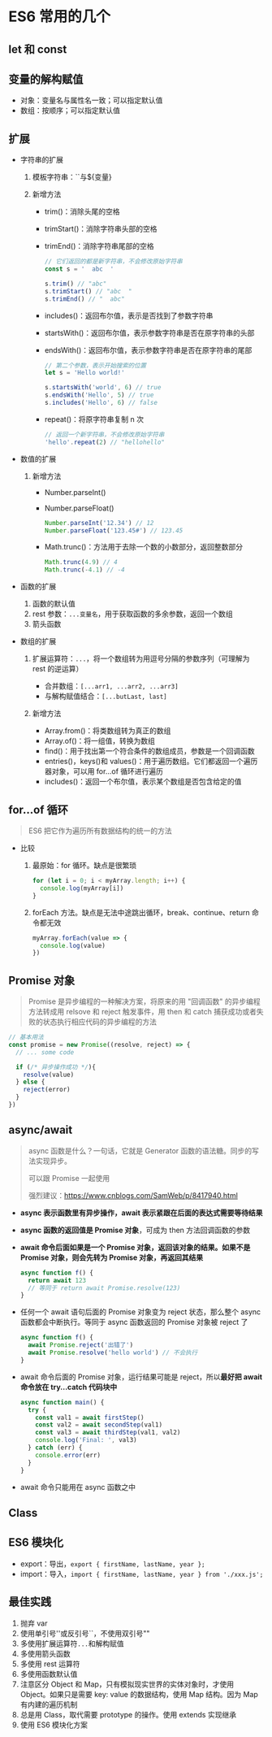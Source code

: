 # ES6 常用的几个

## let 和 const

## 变量的解构赋值

- 对象：变量名与属性名一致；可以指定默认值
- 数组：按顺序；可以指定默认值

## 扩展

- 字符串的扩展

  1. 模板字符串：``与\${变量}
  2. 新增方法

     - trim()：消除头尾的空格
     - trimStart()：消除字符串头部的空格
     - trimEnd()：消除字符串尾部的空格

       ```js
       // 它们返回的都是新字符串，不会修改原始字符串
       const s = '  abc  '

       s.trim() // "abc"
       s.trimStart() // "abc  "
       s.trimEnd() // "  abc"
       ```

     - includes()：返回布尔值，表示是否找到了参数字符串
     - startsWith()：返回布尔值，表示参数字符串是否在原字符串的头部
     - endsWith()：返回布尔值，表示参数字符串是否在原字符串的尾部

       ```js
       // 第二个参数，表示开始搜索的位置
       let s = 'Hello world!'

       s.startsWith('world', 6) // true
       s.endsWith('Hello', 5) // true
       s.includes('Hello', 6) // false
       ```

     - repeat()：将原字符串复制 n 次

       ```js
       // 返回一个新字符串，不会修改原始字符串
       'hello'.repeat(2) // "hellohello"
       ```

- 数值的扩展

  1. 新增方法

     - Number.parseInt()
     - Number.parseFloat()

       ```js
       Number.parseInt('12.34') // 12
       Number.parseFloat('123.45#') // 123.45
       ```

     - Math.trunc()：方法用于去除一个数的小数部分，返回整数部分

       ```js
       Math.trunc(4.9) // 4
       Math.trunc(-4.1) // -4
       ```

- 函数的扩展

  1. 函数的默认值
  2. rest 参数：`...变量名`，用于获取函数的多余参数，返回一个数组
  3. 箭头函数

- 数组的扩展

  1. 扩展运算符：`...`，将一个数组转为用逗号分隔的参数序列（可理解为 rest 的逆运算）

     - 合并数组：`[...arr1, ...arr2, ...arr3]`
     - 与解构赋值结合：`[...butLast, last]`

  2. 新增方法

     - Array.from()：将类数组转为真正的数组
     - Array.of()：将一组值，转换为数组
     - find()：用于找出第一个符合条件的数组成员，参数是一个回调函数
     - entries()，keys()和 values()：用于遍历数组。它们都返回一个遍历器对象，可以用 for...of 循环进行遍历
     - includes()：返回一个布尔值，表示某个数组是否包含给定的值

## for...of 循环

> ES6 把它作为遍历所有数据结构的统一的方法

- 比较

  1. 最原始：for 循环。缺点是很繁琐

     ```js
     for (let i = 0; i < myArray.length; i++) {
       console.log(myArray[i])
     }
     ```

  2. forEach 方法。缺点是无法中途跳出循环，break、continue、return 命令都无效

     ```js
     myArray.forEach(value => {
       console.log(value)
     })
     ```

## Promise 对象

> Promise 是异步编程的一种解决方案，将原来的用 "回调函数" 的异步编程方法转成用 relsove 和 reject 触发事件，用 then 和 catch 捕获成功或者失败的状态执行相应代码的异步编程的方法

```js
// 基本用法
const promise = new Promise((resolve, reject) => {
  // ... some code

  if (/* 异步操作成功 */){
    resolve(value)
  } else {
    reject(error)
  }
})
```

## async/await

> async 函数是什么？一句话，它就是 Generator 函数的语法糖。同步的写法实现异步。
>
> 可以跟 Promise 一起使用
>
> 强烈建议：https://www.cnblogs.com/SamWeb/p/8417940.html

- **async 表示函数里有异步操作，await 表示紧跟在后面的表达式需要等待结果**
- **async 函数的返回值是 Promise 对象**，可成为 then 方法回调函数的参数
- **await 命令后面如果是一个 Promise 对象，返回该对象的结果。如果不是 Promise 对象，则会先转为 Promise 对象，再返回其结果**

  ```js
  async function f() {
    return await 123
    // 等同于 return await Promise.resolve(123)
  }
  ```

- 任何一个 await 语句后面的 Promise 对象变为 reject 状态，那么整个 async 函数都会中断执行。等同于 async 函数返回的 Promise 对象被 reject 了

  ```js
  async function f() {
    await Promise.reject('出错了')
    await Promise.resolve('hello world') // 不会执行
  }
  ```

- await 命令后面的 Promise 对象，运行结果可能是 reject，所以**最好把 await 命令放在 try...catch 代码块中**

  ```js
  async function main() {
    try {
      const val1 = await firstStep()
      const val2 = await secondStep(val1)
      const val3 = await thirdStep(val1, val2)
      console.log('Final: ', val3)
    } catch (err) {
      console.error(err)
    }
  }
  ```

- await 命令只能用在 async 函数之中

## Class

## ES6 模块化

- export：导出，`export { firstName, lastName, year };`
- import：导入，`import { firstName, lastName, year } from './xxx.js';`

## 最佳实践

1. 抛弃 var
2. 使用单引号''或反引号``，不使用双引号""
3. 多使用扩展运算符`...`和解构赋值
4. 多使用箭头函数
5. 多使用 rest 运算符
6. 多使用函数默认值
7. 注意区分 Object 和 Map，只有模拟现实世界的实体对象时，才使用 Object。如果只是需要 key: value 的数据结构，使用 Map 结构。因为 Map 有内建的遍历机制
8. 总是用 Class，取代需要 prototype 的操作。使用 extends 实现继承
9. 使用 ES6 模块化方案
